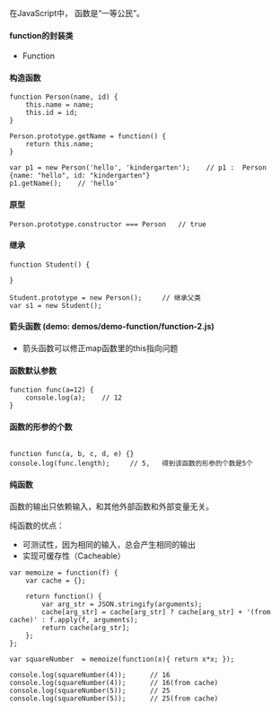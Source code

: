 在JavaScript中， 函数是“一等公民”。

#### function的封装类
* Function
#### 构造函数
```
function Person(name, id) {
    this.name = name;
    this.id = id;
}

Person.prototype.getName = function() {
    return this.name;
}

var p1 = new Person('hello', 'kindergarten');    // p1 :  Person {name: "hello", id: "kindergarten"}
p1.getName();    // 'hello'

```
#### 原型
```
Person.prototype.constructor === Person   // true

```
#### 继承
```
function Student() {

}

Student.prototype = new Person();     // 继承父类
var s1 = new Student();
```

#### 箭头函数  (demo: demos/demo-function/function-2.js)
* 箭头函数可以修正map函数里的this指向问题

#### 函数默认参数

```
function func(a=12) {
	console.log(a);    // 12
}
```

#### 函数的形参的个数

```

function func(a, b, c, d, e) {}
console.log(func.length);     // 5,   得到该函数的形参的个数是5个

```

#### 纯函数
函数的输出只依赖输入，和其他外部函数和外部变量无关。

纯函数的优点：
* 可测试性，因为相同的输入，总会产生相同的输出
* 实现可缓存性（Cacheable） 

```
var memoize = function(f) {
    var cache = {};

    return function() {
        var arg_str = JSON.stringify(arguments);
        cache[arg_str] = cache[arg_str] ? cache[arg_str] + '(from cache)' : f.apply(f, arguments);
        return cache[arg_str];
    };
};

var squareNumber  = memoize(function(x){ return x*x; });

console.log(squareNumber(4));      // 16
console.log(squareNumber(4));      // 16(from cache) 
console.log(squareNumber(5));      // 25
console.log(squareNumber(5));      // 25(from cache)

```

